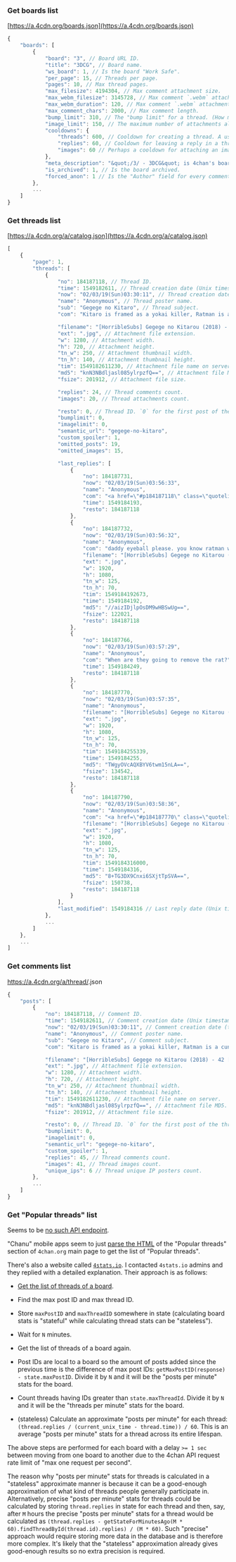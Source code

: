 ### Get boards list

[https://a.4cdn.org/boards.json](https://a.4cdn.org/boards.json)

```js
{
	"boards": [
		{
			"board": "3", // Board URL ID.
			"title": "3DCG", // Board name.
			"ws_board": 1, // Is the board "Work Safe".
			"per_page": 15, // Threads per page.
			"pages": 10, // Max thread pages.
			"max_filesize": 4194304, // Max comment attachment size.
			"max_webm_filesize": 3145728, // Max comment `.webm` attachment size.
			"max_webm_duration": 120, // Max comment `.webm` attachment duration.
			"max_comment_chars": 2000, // Max comment length.
			"bump_limit": 310, // The "bump limit" for a thread. (How much comments max will "bump" the thread, i.e. how much comments max will move to the top of the threads list)
			"image_limit": 150, // The maximum number of attachments allowed in the comments of the thread.
			"cooldowns": {
				"threads": 600, // Cooldown for creating a thread. A user won't be able to create a new thread until the cooldown passes.
				"replies": 60, // Cooldown for leaving a reply in a thread.
				"images": 60 // Perhaps a cooldown for attaching an image to a comment in a thread. I guess it can be ignored if it's the same as the `replies` cooldown.
			},
			"meta_description": "&quot;/3/ - 3DCG&quot; is 4chan's board for 3D modeling and imagery.", // Board description.
			"is_archived": 1, // Is the board archived.
			"forced_anon": 1 // Is the "Author" field for every comment being overwritten with "Anonymous".
		},
		...
	]
}
```

### Get threads list

[https://a.4cdn.org/a/catalog.json](https://a.4cdn.org/a/catalog.json)

```js
[
	{
		"page": 1,
		"threads": [
			{
				"no": 184187118, // Thread ID.
				"time": 1549182611, // Thread creation date (Unix timestamp).
				"now": "02/03/19(Sun)03:30:11", // Thread creation date (text).
				"name": "Anonymous", // Thread poster name.
				"sub": "Gegege no Kitaro", // Thread subject.
				"com": "Kitaro is framed as a yokai killer, Ratman is a cunt and McNanashi stops by.", // Thread message HTML. Will be missing if there's no text.

				"filename": "[HorribleSubs] Gegege no Kitarou (2018) - 42 [720p].mkv_snapshot_03.42_[2019.02.03_10.26.49]", // Attachment file name.
				"ext": ".jpg", // Attachment file extension.
				"w": 1280, // Attachment width.
				"h": 720, // Attachment height.
				"tn_w": 250, // Attachment thumbnail width.
				"tn_h": 140, // Attachment thumbnail height.
				"tim": 1549182611230, // Attachment file name on server.
				"md5": "knN3NBdljasl085ylrpzfQ==", // Attachment file MD5.
				"fsize": 201912, // Attachment file size.

				"replies": 24, // Thread comments count.
				"images": 20, // Thread attachments count.

				"resto": 0, // Thread ID. `0` for the first post of the thread.
				"bumplimit": 0,
				"imagelimit": 0,
				"semantic_url": "gegege-no-kitaro",
				"custom_spoiler": 1,
				"omitted_posts": 19,
				"omitted_images": 15,

				"last_replies": [
					{
						"no": 184187731,
						"now": "02/03/19(Sun)03:56:33",
						"name": "Anonymous",
						"com": "<a href=\"#p184187118\" class=\"quotelink\">&gt;&gt;184187118</a><br>(((Ratman)))",
						"time": 1549184193,
						"resto": 184187118
					},
					{
						"no": 184187732,
						"now": "02/03/19(Sun)03:56:32",
						"name": "Anonymous",
						"com": "daddy eyeball please. you know ratman will fuck you over.",
						"filename": "[HorribleSubs] Gegege no Kitarou (2018) - 42 [1080p].mkv_snapshot_11.33_[2019.02.03_08.52.25]",
						"ext": ".jpg",
						"w": 1920,
						"h": 1080,
						"tn_w": 125,
						"tn_h": 70,
						"tim": 1549184192673,
						"time": 1549184192,
						"md5": "//aizIDjlpOsDM9wHBSwUg==",
						"fsize": 122021,
						"resto": 184187118
					},
					{
						"no": 184187766,
						"now": "02/03/19(Sun)03:57:29",
						"name": "Anonymous",
						"com": "When are they going to remove the rat?",
						"time": 1549184249,
						"resto": 184187118
					},
					{
						"no": 184187770,
						"now": "02/03/19(Sun)03:57:35",
						"name": "Anonymous",
						"filename": "[HorribleSubs] Gegege no Kitarou (2018) - 42 [1080p].mkv_snapshot_12.02_[2019.02.03_08.53.09]",
						"ext": ".jpg",
						"w": 1920,
						"h": 1080,
						"tn_w": 125,
						"tn_h": 70,
						"tim": 1549184255339,
						"time": 1549184255,
						"md5": "TWgyOVcAQXBYV6twm15nLA==",
						"fsize": 134542,
						"resto": 184187118
					},
					{
						"no": 184187790,
						"now": "02/03/19(Sun)03:58:36",
						"name": "Anonymous",
						"com": "<a href=\"#p184187770\" class=\"quotelink\">&gt;&gt;184187770</a>",
						"filename": "[HorribleSubs] Gegege no Kitarou (2018) - 42 [1080p].mkv_snapshot_12.03_[2019.02.03_08.53.00]",
						"ext": ".jpg",
						"w": 1920,
						"h": 1080,
						"tn_w": 125,
						"tn_h": 70,
						"tim": 1549184316000,
						"time": 1549184316,
						"md5": "8+TG3DX9Cnxi6SXjtTpSVA==",
						"fsize": 150738,
						"resto": 184187118
					}
				],
				"last_modified": 1549184316 // Last reply date (Unix time).
			},
			...
		]
	},
	...
]
```


<!--
### Get thread IDs list (and their latest message dates)

[`https://a.4cdn.org/g/threads.json`](https://a.4cdn.org/g/threads.json). The response is:

```js
[
	{
		"page": 1,
		"threads": [
			{
				"no": 51971506,
				"last_modified": 1536364716
			},
			{
				"no": 69694831,
				"last_modified": 1549505043
			},
			// ...
		]
	},
	...
]
```
-->

### Get comments list

https://a.4cdn.org/a/thread/<thread-id>.json

```js
{
	"posts": [
		{
			"no": 184187118, // Comment ID.
			"time": 1549182611, // Comment creation date (Unix timestamp).
			"now": "02/03/19(Sun)03:30:11", // Comment creation date (text).
			"name": "Anonymous", // Comment poster name.
			"sub": "Gegege no Kitaro", // Comment subject.
			"com": "Kitaro is framed as a yokai killer, Ratman is a cunt and McNanashi stops by.", // Comment message HTML. Will be missing if there's no text.

			"filename": "[HorribleSubs] Gegege no Kitarou (2018) - 42 [720p].mkv_snapshot_03.42_[2019.02.03_10.26.49]", // Attachment file name.
			"ext": ".jpg", // Attachment file extension.
			"w": 1280, // Attachment width.
			"h": 720, // Attachment height.
			"tn_w": 250, // Attachment thumbnail width.
			"tn_h": 140, // Attachment thumbnail height.
			"tim": 1549182611230, // Attachment file name on server.
			"md5": "knN3NBdljasl085ylrpzfQ==", // Attachment file MD5.
			"fsize": 201912, // Attachment file size.

			"resto": 0, // Thread ID. `0` for the first post of the thread.
			"bumplimit": 0,
			"imagelimit": 0,
			"semantic_url": "gegege-no-kitaro",
			"custom_spoiler": 1,
			"replies": 45, // Thread comments count.
			"images": 41, // Thread images count.
			"unique_ips": 6 // Thread unique IP posters count.
		},
		...
	]
}
```

### Get "Popular threads" list

Seems to be [no such API endpoint](https://github.com/4chan/4chan-API/issues/64).

"Chanu" mobile apps seem to just [parse the HTML](https://github.com/grzegorznittner/chanu/blob/8a65b87847ff1aea0366cf3c1e03d70edb94e36c/app/src/main/java/com/chanapps/four/service/FetchPopularThreadsService.java#L277-L286) of the "Popular threads" section of `4chan.org` main page to get the list of "Popular threads".

There's also a website called [`4stats.io`](4stats.io). I contacted `4stats.io` admins and they replied with a detailed explanation. Their approach is as follows:

* [Get the list of threads of a board](#get-threads-list).

* Find the max post ID and max thread ID.

* Store `maxPostID` and `maxThreadID` somewhere in state (calculating board stats is "stateful" while calculating thread stats can be "stateless").

* Wait for `N` minutes.

* Get the list of threads of a board again.

* Post IDs are local to a board so the amount of posts added since the previous time is the difference of max post IDs: `getMaxPostID(response) - state.maxPostID`. Divide it by `N` and it will be the "posts per minute" stats for the board.

* Count threads having IDs greater than `state.maxThreadId`. Divide it by `N` and it will be the "threads per minute" stats for the board.

* (stateless) Calculate an approximate "posts per minute" for each thread: `(thread.replies / (current_unix_time - thread.time)) / 60`. This is an average "posts per minute" stats for a thread across its entire lifespan.

The above steps are performed for each board with a delay `>= 1 sec` between moving from one board to another due to the 4chan API request rate limit of "max one request per second".

The reason why "posts per minute" stats for threads is calculated in a "stateless" approximate manner is because it can be a good-enough approximation of what kind of threads people generally participate in. Alternatively, precise "posts per minute" stats for threads could be calculated by storing `thread.replies` in state for each thread and then, say, after `M` hours the precise "posts per minute" stats for a thread would be calculated as `(thread.replies - getStateForMinutesAgo(M * 60).findThreadById(thread.id).replies) / (M * 60)`. Such "precise" approach would require storing more data in the database and is therefore more complex. It's likely that the "stateless" approximation already gives good-enough results so no extra precision is required.